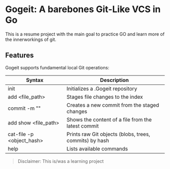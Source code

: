 # Gogeit: A barebones Git-Like VCS in Go

This is a resume project with the main goal to practice GO and learn more of the innerworkings of git.
## Features
Gogeit supports fundamental local Git operations:

| Syntax | Description |
| ----------- | ----------- |
| init | Initializes a .Gogeit repository |
| add <file_path> | Stages file changes to the index |
| commit -m "<message>" | Creates a new commit from the staged changes |
| add show <file_path> | Shows the content of a file from the latest commit |
| cat-file -p <object_hash> | Prints raw Git objects (blobs, trees, commits) by hash |
| help | Lists available commands |


>Disclaimer: This is/was a learning project

